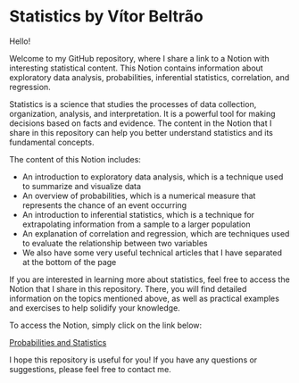 # Statistics by Vítor Beltrão

Hello!

Welcome to my GitHub repository, where I share a link to a Notion with interesting statistical content. This Notion contains information about exploratory data analysis, probabilities, inferential statistics, correlation, and regression.

Statistics is a science that studies the processes of data collection, organization, analysis, and interpretation. It is a powerful tool for making decisions based on facts and evidence. The content in the Notion that I share in this repository can help you better understand statistics and its fundamental concepts.

The content of this Notion includes:

* An introduction to exploratory data analysis, which is a technique used to summarize and visualize data
* An overview of probabilities, which is a numerical measure that represents the chance of an event occurring
* An introduction to inferential statistics, which is a technique for extrapolating information from a sample to a larger population
* An explanation of correlation and regression, which are techniques used to evaluate the relationship between two variables
* We also have some very useful technical articles that I have separated at the bottom of the page

If you are interested in learning more about statistics, feel free to access the Notion that I share in this repository. There, you will find detailed information on the topics mentioned above, as well as practical examples and exercises to help solidify your knowledge.

To access the Notion, simply click on the link below:

[Probabilities and Statistics](https://atom-cry-44b.notion.site/Probabilidade-e-Estat-stica-489410b1148e485fbb35f815c845c7d2)

I hope this repository is useful for you! If you have any questions or suggestions, please feel free to contact me.
